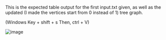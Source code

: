 This is the expected table output for the first input.txt given, as well as the updated (I made the vertices start from 0 instead of 1) tree graph.

(Windows Key + shift + s
Then, ctrl + V)

![image](https://user-images.githubusercontent.com/69221395/127958217-76708ef4-771e-4a22-b660-71745909a9f3.png)
